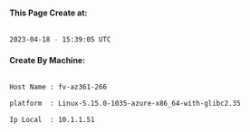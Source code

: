 
   
#### This Page Create at:

```bash

2023-04-18 - 15:39:05 UTC

```

#### Create By Machine:

```bash

Host Name : fv-az361-266

platform  : Linux-5.15.0-1035-azure-x86_64-with-glibc2.35

Ip Local  : 10.1.1.51

```

